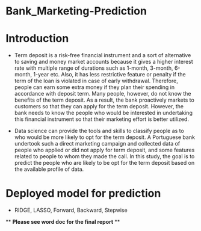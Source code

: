 # Bank_Marketing-Prediction

# Introduction
- Term deposit is a risk-free financial instrument and a sort of alternative to saving and money market accounts because it gives a higher interest rate with multiple range of durations such as 1-month, 3-month, 6-month, 1-year etc. Also, it has less restrictive feature or penalty if the term of the loan is violated in case of early withdrawal. Therefore, people can earn some extra money if they plan their spending in accordance with deposit term. Many people, however, do not know the benefits of the term deposit. As a result, the bank proactively markets to customers so that they can apply for the term deposit. However, the bank needs to know the people who would be interested in undertaking this financial instrument so that their marketing effort is better utilized. 

- Data science can provide the tools and skills to classify people as to who would be more likely to opt for the term deposit. A Portuguese bank undertook such a direct marketing campaign and collected data of people who applied or did not apply for term deposit, and some features related to people to whom they made the call. In this study, the goal is to predict the people who are likely to be opt for the term deposit based on the available profile of data.

# Deployed model for prediction
- RIDGE, LASSO, Forward, Backward, Stepwise

** __Please see word doc for the final report__ **
